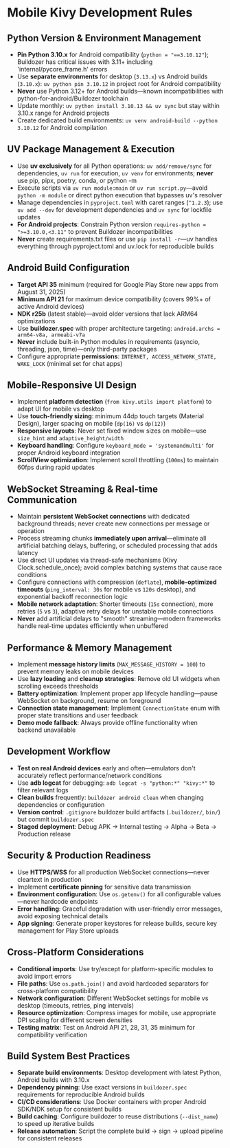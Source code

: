 # Mobile Kivy Development Rules

## **Python Version & Environment Management**
- **Pin Python 3.10.x** for Android compatibility (`python = "==3.10.12"`); Buildozer has critical issues with 3.11+ including 'internal/pycore_frame.h' errors
- Use **separate environments** for desktop (`3.13.x`) vs Android builds (`3.10.x`): `uv python pin 3.10.12` in project root for Android compatibility
- **Never** use Python 3.12+ for Android builds—known incompatibilities with python-for-android/Buildozer toolchain
- Update monthly: `uv python install 3.10.13 && uv sync` but stay within 3.10.x range for Android projects
- Create dedicated build environments: `uv venv android-build --python 3.10.12` for Android compilation

## **UV Package Management & Execution**
- Use **uv exclusively** for all Python operations: `uv add/remove/sync` for dependencies, `uv run` for execution, `uv venv` for environments; **never** use pip, pipx, poetry, conda, or python -m
- Execute scripts via `uv run module:main` or `uv run script.py`—avoid `python -m module` or direct python execution that bypasses uv's resolver
- Manage dependencies in `pyproject.toml` with caret ranges (`^1.2.3`); use `uv add --dev` for development dependencies and `uv sync` for lockfile updates
- **For Android projects**: Constrain Python version `requires-python = ">=3.10.0,<3.11"` to prevent Buildozer incompatibilities
- **Never** create requirements.txt files or use `pip install -r`—uv handles everything through pyproject.toml and uv.lock for reproducible builds

## **Android Build Configuration**
- **Target API 35** minimum (required for Google Play Store new apps from August 31, 2025)
- **Minimum API 21** for maximum device compatibility (covers 99%+ of active Android devices)
- **NDK r25b** (latest stable)—avoid older versions that lack ARM64 optimizations
- Use **buildozer.spec** with proper architecture targeting: `android.archs = arm64-v8a, armeabi-v7a`
- **Never** include built-in Python modules in requirements (asyncio, threading, json, time)—only third-party packages
- Configure appropriate **permissions**: `INTERNET, ACCESS_NETWORK_STATE, WAKE_LOCK` (minimal set for chat apps)

## **Mobile-Responsive UI Design**
- Implement **platform detection** (`from kivy.utils import platform`) to adapt UI for mobile vs desktop
- Use **touch-friendly sizing**: minimum 44dp touch targets (Material Design), larger spacing on mobile (`dp(16)` vs `dp(12)`)
- **Responsive layouts**: Never set fixed window sizes on mobile—use `size_hint` and `adaptive_height/width`
- **Keyboard handling**: Configure `keyboard_mode = 'systemandmulti'` for proper Android keyboard integration
- **ScrollView optimization**: Implement scroll throttling (`100ms`) to maintain 60fps during rapid updates

## **WebSocket Streaming & Real-time Communication**
- Maintain **persistent WebSocket connections** with dedicated background threads; never create new connections per message or operation
- Process streaming chunks **immediately upon arrival**—eliminate all artificial batching delays, buffering, or scheduled processing that adds latency
- Use direct UI updates via thread-safe mechanisms (Kivy Clock.schedule_once); avoid complex batching systems that cause race conditions
- Configure connections with compression (`deflate`), **mobile-optimized timeouts** (`ping_interval: 30s` for mobile vs `120s` desktop), and exponential backoff reconnection logic
- **Mobile network adaptation**: Shorter timeouts (`15s` connection), more retries (`5` vs `3`), adaptive retry delays for unstable mobile connections
- **Never** add artificial delays to "smooth" streaming—modern frameworks handle real-time updates efficiently when unbuffered

## **Performance & Memory Management**
- Implement **message history limits** (`MAX_MESSAGE_HISTORY = 100`) to prevent memory leaks on mobile devices
- Use **lazy loading** and **cleanup strategies**: Remove old UI widgets when scrolling exceeds thresholds
- **Battery optimization**: Implement proper app lifecycle handling—pause WebSocket on background, resume on foreground
- **Connection state management**: Implement `ConnectionState` enum with proper state transitions and user feedback
- **Demo mode fallback**: Always provide offline functionality when backend unavailable

## **Development Workflow**
- **Test on real Android devices** early and often—emulators don't accurately reflect performance/network conditions
- Use **adb logcat** for debugging: `adb logcat -s "python:*" "kivy:*"` to filter relevant logs
- **Clean builds** frequently: `buildozer android clean` when changing dependencies or configuration
- **Version control**: `.gitignore` buildozer build artifacts (`.buildozer/`, `bin/`) but commit `buildozer.spec`
- **Staged deployment**: Debug APK → Internal testing → Alpha → Beta → Production release

## **Security & Production Readiness**
- Use **HTTPS/WSS** for all production WebSocket connections—never cleartext in production
- Implement **certificate pinning** for sensitive data transmission
- **Environment configuration**: Use `os.getenv()` for all configurable values—never hardcode endpoints
- **Error handling**: Graceful degradation with user-friendly error messages, avoid exposing technical details
- **App signing**: Generate proper keystores for release builds, secure key management for Play Store uploads

## **Cross-Platform Considerations**
- **Conditional imports**: Use try/except for platform-specific modules to avoid import errors
- **File paths**: Use `os.path.join()` and avoid hardcoded separators for cross-platform compatibility
- **Network configuration**: Different WebSocket settings for mobile vs desktop (timeouts, retries, ping intervals)
- **Resource optimization**: Compress images for mobile, use appropriate DPI scaling for different screen densities
- **Testing matrix**: Test on Android API 21, 28, 31, 35 minimum for compatibility verification

## **Build System Best Practices**
- **Separate build environments**: Desktop development with latest Python, Android builds with 3.10.x
- **Dependency pinning**: Use exact versions in `buildozer.spec` requirements for reproducible Android builds
- **CI/CD considerations**: Use Docker containers with proper Android SDK/NDK setup for consistent builds
- **Build caching**: Configure buildozer to reuse distributions (`--dist_name`) to speed up iterative builds
- **Release automation**: Script the complete build → sign → upload pipeline for consistent releases 